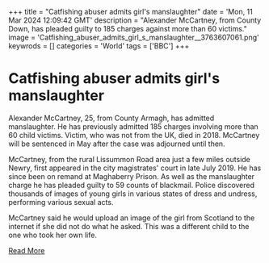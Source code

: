 +++
title = "Catfishing abuser admits girl's manslaughter"
date = 'Mon, 11 Mar 2024 12:09:42 GMT'
description = "Alexander McCartney, from County Down, has pleaded guilty to 185 charges against more than 60 victims."
image = 'Catfishing_abuser_admits_girl_s_manslaughter__3763607061.png'
keywrods =  []
categories = 'World'
tags = ['BBC']
+++

# Catfishing abuser admits girl's manslaughter

Alexander McCartney, 25, from County Armagh, has admitted manslaughter.
He has previously admitted 185 charges involving more than 60 child victims.
Victim, who was not from the UK, died in 2018.
McCartney will be sentenced in May after the case was adjourned until then.

McCartney, from the rural Lissummon Road area just a few miles outside Newry, first appeared in the city magistrates' court in late July 2019.
He has since been on remand at Maghaberry Prison.
As well as the manslaughter charge he has pleaded guilty to 59 counts of blackmail.
Police discovered thousands of images of young girls in various states of dress and undress, performing various sexual acts.

McCartney said he would upload an image of the girl from Scotland to the internet if she did not do what he asked.
This was a different child to the one who took her own life.


[Read More](https://www.bbc.co.uk/news/uk-northern-ireland-68525233)
